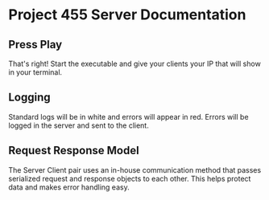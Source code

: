 # Project 455 Server Documentation

## Press Play

That's right! Start the executable and give your clients your 
IP that will show in your terminal.

## Logging

Standard logs will be in white and errors will appear in red.
Errors will be logged in the server and sent to the client.

## Request Response Model

The Server Client pair uses an in-house communication method
that passes serialized request and response objects to each other.
This helps protect data and makes error handling easy.